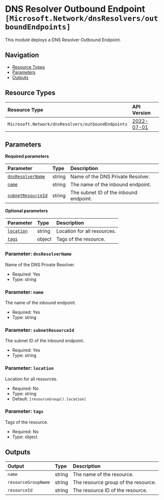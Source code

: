 # DNS Resolver Outbound Endpoint `[Microsoft.Network/dnsResolvers/outboundEndpoints]`

This module deploys a DNS Resolver Outbound Endpoint.

## Navigation

- [Resource Types](#Resource-Types)
- [Parameters](#Parameters)
- [Outputs](#Outputs)

## Resource Types

| Resource Type | API Version |
| :-- | :-- |
| `Microsoft.Network/dnsResolvers/outboundEndpoints` | [2022-07-01](https://learn.microsoft.com/en-us/azure/templates/Microsoft.Network/2022-07-01/dnsResolvers/outboundEndpoints) |

## Parameters

**Required parameters**

| Parameter | Type | Description |
| :-- | :-- | :-- |
| [`dnsResolverName`](#parameter-dnsresolvername) | string | Name of the DNS Private Resolver. |
| [`name`](#parameter-name) | string | The name of the inbound endpoint. |
| [`subnetResourceId`](#parameter-subnetresourceid) | string | The subnet ID of the inbound endpoint. |

**Optional parameters**

| Parameter | Type | Description |
| :-- | :-- | :-- |
| [`location`](#parameter-location) | string | Location for all resources. |
| [`tags`](#parameter-tags) | object | Tags of the resource. |

### Parameter: `dnsResolverName`

Name of the DNS Private Resolver.

- Required: Yes
- Type: string

### Parameter: `name`

The name of the inbound endpoint.

- Required: Yes
- Type: string

### Parameter: `subnetResourceId`

The subnet ID of the inbound endpoint.

- Required: Yes
- Type: string

### Parameter: `location`

Location for all resources.

- Required: No
- Type: string
- Default: `[resourceGroup().location]`

### Parameter: `tags`

Tags of the resource.

- Required: No
- Type: object

## Outputs

| Output | Type | Description |
| :-- | :-- | :-- |
| `name` | string | The name of the resource. |
| `resourceGroupName` | string | The resource group of the resource. |
| `resourceId` | string | The resource ID of the resource. |
